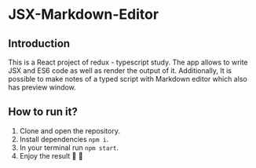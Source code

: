 # JSX-Markdown-Editor

## Introduction

This is a React project of redux - typescript study. The app allows to write JSX and ES6 code as well as render the output of it. Additionally, It is possible to make notes of a typed script with Markdown editor which also has preview window.

## How to run it?

1. Clone and open the repository.
2. Install dependencies `npm i`.
3. In your terminal run `npm start`.
4. Enjoy the result :tada: :clap:
